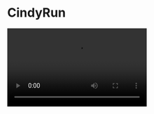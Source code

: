# CindyRun
<video src="http://structr.learn-anything.cn/video/道理/陈铭：像我这种老好人，根本没什么真朋友！不jue亲戚的人，根本没什么真亲戚！.mp4" width="320" height="180"
controls="controls"></video> 
